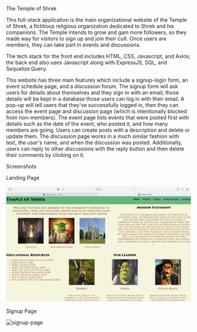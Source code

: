 The Temple of Shrek

This full-stack application is the main organizational website of the Temple of Shrek, a fictitious religious organization dedicated to Shrek and his companions. The Temple intends to grow and gain more followers, so they made way for visitors to sign up and join their cult. Once users are members, they can take part in events and discussions.

The tech stack for the front end includes HTML, CSS, Javascript, and Axios; the back end also uses Javascript along with ExpressJS, SQL, and Sequelize.Query.

This website has three main features which include a signup-login form, an event schedule page, and a discussion forum. The signup form will ask users for details about themselves and they sign in with an email; those details will be kept in a database those users can log in with their email. A pop-up will tell users that they've successfully logged in, then they can access the event page and discussion page (which is intentionally blocked from non-members). The event page lists events that were posted first with details such as the date of the event, who posted it, and how many members are going. Users can create posts with a description and delete or update them. The discussion page works in a much similar fashion with text, the user's name, and when the discussion was posted. Additionally, users can reply to other discussions with the reply button and then delete their comments by clicking on it.  

Screenshots

Landing Page

<img src="Screenshot 2023-06-27 at 15.07.50.png" alt="landing-page"/>

Signup Page

<img src="" alt="signup-page"/>
